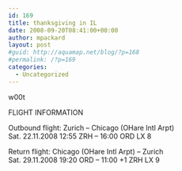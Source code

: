 ```yaml
---
id: 169
title: thanksgiving in IL
date: 2008-09-20T08:41:00+00:00
author: mpackard
layout: post
#guid: http://aquamap.net/blog/?p=168
#permalink: /?p=169
categories:
  - Uncategorized
---
```

w00t

FLIGHT INFORMATION

Outbound flight: Zurich &#8211; Chicago (OHare Intl Arpt)  
Sat. 22.11.2008 12:55 ZRH &#8211; 16:00 ORD LX 8

Return flight: Chicago (OHare Intl Arpt) &#8211; Zurich  
Sat. 29.11.2008 19:20 ORD &#8211; 11:00 +1 ZRH LX 9
